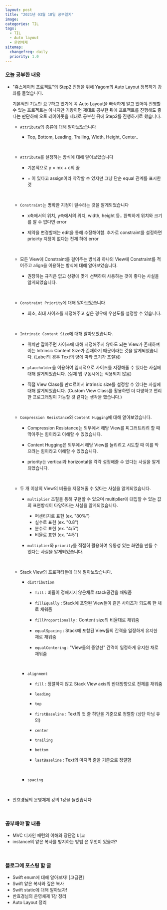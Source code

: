 ```yaml
---
layout: post
title: "2021년 03월 10일 공부일지"
image:
categories: TIL
tags: 
  - TIL
  - Auto layout
  - 운영체제
sitemap:
  changefreq: daily
  priority: 1.0
---
```


### 오늘 공부한 내용

- "쥬스메이커 프로젝트"의 Step2 진행을 위해 Yagom의 Auto Layout 정복하기 강좌를 들었습니다.

  기본적인 기능만 요구하고 있기에 꼭 Auto Layout을 빠삭하게 알고 있어야 진행할 수 있는 프로젝트는 아니지만 기왕이면 제대로 공부한 뒤에 프로젝트를 진행해도 좋다는 판단하에 오토 레이아웃을 제대로 공부한 뒤에 Step2를 진행하기로 했습니다.

  - `Attribute`의 종류에 대해 알아보았습니다
    
    - Top, Bottom, Leading, Trailing, Width, Height, Center..
    
      <br/>
  - `Attribute`를 설정하는 방식에 대해 알아보았습니다
    
    - 기본적으로 y = mx + c의 꼴
    - = 이 있다고 assign이라 착각할 수 있지만 그냥 단순 equal 관계를 표시한 것
    
      <br/>
  - `Constraint`는 명확한 지정이 필수라는 것을 알게되었습니다
    
    - x축에서의 위치, y축에서의 위치, width, height 등.. 완벽하게 위치와 크기를 알 수 없다면 error
    - 제약을 변경할때는 edit을 통해 수정해야함. 추가로 constraint를 설정하면 prioirty 지정이 없다는 전제 하에 error
    
      <br/>
  - 모든 View에 Constraint를 걸어주는 방식과 하나의 View에 Constraint를 적어주고 align을 이용하는 방식에 대해 알아보았습니다.
    
    - 권장하는 규칙은 없고 상황에 맞게 선택하여 사용하는 것이 좋다는 사실을 알게되었습니다.
    
      <br/>
  - `Constraint Priority`에 대해 알아보았습니다
    
    - 최소, 최대 사이즈를 지정해주고 싶은 경우에 우선도를 설정할 수 있습니다.
    
      <br/>
  - `Intrinsic Content Size`에 대해 알아보았습니다.
    
    - 위치만 잡아주면 사이즈에 대해 지정해주지 않아도 되는 View가 존재하며 이는 Intrinsic Content Size가 존재하기 때문이라는 것을 알게되었습니다. (Label의 경우 Text의 양에 따라 크기가 조절됨)
    - `placeholder`을 이용하여 임시적으로 사이즈를 지정해줄 수 있다는 사실에 대해 알게되었습니다. (실제 앱 구동시에는 적용되지 않음)
    - 직접 View Class를 만ㄷ르어서 intrinsic size를 설정할 수 있다는 사실에 대해 알게되었습니다. (Custom View Class를 활용하면 더 다양하고 편리한 프로그래밍이 가능할 것 같다는 생각을 했습니다.)
    
    
      <br/>
  - `Compression Resistance`와 `Content Hugging`에 대해 알아보았습니다.
    
    - Compression Resistance는 외부에서 해당 View를 찌그러트리려 할 때 막아주는 힘이라고 이해할 수 있었습니다.
    - Content Hugging은 외부에서 해당 View를 늘리려고 시도할 때 이를 막으려는 힘이라고 이해할 수 있었습니다.
    - priority는 vertical과 horizontal을 각각 설정해줄 수 있다는 사실을 알게되었습니다.
    
      <br/>
  - 두 개 이상의 View의 비율을 지정해줄 수 있다는 사실을 알게되었습니다.
    - `multiplier` 조절을 통해 구현할 수 있으며 multiplier에 대입할 수 있는 값의 표현방식이 다양하다는 사실을 알게되었습니다.
      
      - 퍼센티지로 표현 (ex. "80%")
      - 실수로 표현 (ex. "0.8")
      - 분수로 표현 (ex. "4/5")
      - 비율로 표현 (ex. "4:5")
    - `multiplier`와 `priority`를 적절히 활용하여 유동성 있는 화면을 만들 수 있다는 사실을 알게되었습니다.
    
      <br/>
  - Stack View의 프로퍼티들에 대해 알아보았습니다.
    - `distribution`
      
      - `fill` : 비율이 정해지지 않은채로 stack공간을 채워줌
      - `fillEqually` : Stack에 포함된 View들이 같은 사이즈가 되도록 한 채로 채워줌
      - `fillProportionally` : Content size의 비율대로 채워줌
      - `equalSpacing` : Stack에 포함된 View들의 간격을 일정하게 유지한 채로 채워줌
      - `equalCentering` : "View들의 중앙선" 간격이 일정하게 유지한 채로 채워줌
      
        <br/>
    - `alignment`
      
      - `fill` : 정렬하지 않고 Stack View axis의 반대방향으로 전체를 채워줌
      - `leading`
      - `top`
      - `firstBaseline` : Text의 첫 줄 하단을 기준으로 정렬함 (상단 아님 유의)
      - `center`
      - `trailing`
      - `bottom`
      - `lastBaseline` : Text의 마지막 줄을 기준으로 정렬함
      
        <br/>
    - `spacing`
    
      <br/>

- 반효경님의 운영체제 강의 1강을 들었습니다 

<br/>

### 공부해야 할 내용

- MVC 디자인 패턴의 이해와 장단점 비교
- instance의 얕은 복사를 방지하는 방법 은 무엇이 있을까?

<br/>

### 블로그에 포스팅 할 글

- Swift enum에 대해 알아보자! [고급편]
- Swift 얕은 복사와 깊은 복사
- Swift static에 대해 알아보자!
- 반효경님의 운영체제 1강 정리
- Auto Layout 정리